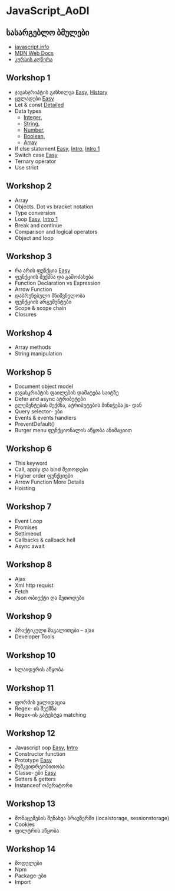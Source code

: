 # JavaScript_AoDI

## სასარგებლო ბმულები 
- [javascript.info](https://javascript.info/)
- [MDN Web Docs](https://developer.mozilla.org/en-US/docs/Web/JavaScript)
- [კურსის აღწერა](https://digitaledu.ge/javascript-kursi/)

## Workshop 1
- ჯავასჯრიპტის განხილვა [Easy](https://youtu.be/lkIFF4maKMU?si=7v5hMI_x0tJxPmR0), [History](https://youtu.be/qKJP93dWn40?si=0v-vXXtIs3EeSsPF)
- ცვლადები [Easy](https://youtu.be/xjZDZ1TJe4o?si=UF5eVt7B1X-iZa0V)
- Let & const [Detailed](https://youtu.be/9WIJQDvt4Us?si=mf6MR24RW82b1YcA)
- Data types
  - [Integer](https://youtu.be/emsQNeIe5ew?si=ij_YfqpKx3y6Kf0d),
  - [String](https://youtu.be/h2Qf9vIfJnY?si=PTOoxZqTvh2Dguhr),
  - [Number](https://youtu.be/emsQNeIe5ew?si=X7gzWdhJEDTyh1B4),
  - [Boolean](https://youtu.be/PkRnbBXcdTw?si=T2opUcqre8MrxxYz),
  - [Array](https://youtu.be/Ri9ljAqm-is?si=Osb6IEPooG06yxWW)
- If else statement [Easy](https://youtu.be/V4eH7B9OcHk?si=9PUrdCOaSSm3s2pT&t=60), [Intro](https://youtu.be/HQ3dCWjfRZ4?si=4pa0AniFWSkf6FWl), [Intro 1](https://youtu.be/m2Ux2PnJe6E?si=14DVaZg5aRY07PiK)
- Switch case [Easy](https://youtu.be/frSpkF-sPYk?si=VTu1cNtxZvH7NflA)
- Ternary operator
- Use strict

## Workshop 2
- Array
- Objects. Dot vs bracket notation
- Type conversion
- Loop [Easy](https://youtu.be/r3Ti5Xp9W8A?si=aS7nWRNfPDYlClpV), [Intro 1](https://youtu.be/mgooqyWMTxk?si=uw--Z_yMa39UaaAv)
- Break and continue
- Comparison and logical operators
- Object and loop

## Workshop 3
- რა არის ფუნქცია [Easy](https://youtu.be/3JIZ40yuZL0?si=B5vcy33TeIM6gvwY)
- ფუნქციის შექმნა და გამოძახება
- Function Declaration vs Expression
- Arrow Function
- დაბრუნებული მნიშვნელობა
- ფუნქციის არგუმენტები
- Scope & scope chain
- Closures

## Workshop 4
- Array methods
- String manipulation
  
## Workshop 5
- Document object model
- ჯავასკრიპტის ფაილების დამატება საიტზე
- Defer and async ატრიბუტები
- ელემენტების შექმნა, ატრიბუტების მინიჭება js- დან
- Query selector- ები
- Events & events handlers
- PreventDefault()
- Burger menu ფუნქციონალის აწყობა ანიმაციით

## Workshop 6
- This keyword
- Call, apply და bind მეთოდები
- Higher order ფუნქციები
- Arrow Function More Details
- Hoisting

## Workshop 7
- Event Loop
- Promises
- Settimeout
- Callbacks & callback hell
- Async await

## Workshop 8
- Ajax
- Xml http requist
- Fetch
- Json ობიექტი და მეთოდები
  
## Workshop 9
- პრაქტიკული მაგალითები – ajax
- Developer Tools

## Workshop 10
- სლაიდერის აწყობა
  
## Workshop 11
- ფორმის ვალიდაცია
- Regex- ის შექმნა
- Regex-ის გატესტვა matching

## Workshop 12
- Javascript oop [Easy](https://youtu.be/X3cFiJnxUBY?si=RBd1ZkqAdOCXbJlk), [Intro](https://youtu.be/Wok4Xw_5cyY?si=JgcLQ3tH-ZZDm3Bj)
- Constructor function
- Prototype [Easy](https://youtu.be/tE2e9SXLyQs?si=_Ab0e_23DFo_tA0m)
- მემკვიდრეობითობა
- Classe- ები [Easy](https://youtu.be/IHyxevOMosw?si=6pRBk4FeVkF1ezJb)
- Setters & getters
- Instanceof ოპერატორი

## Workshop 13
- მონაცემების შენახვა ბრაუზერში (localstorage, sessionstorage)
- Cookies
- ფილტრის აწყობა
  
## Workshop 14
- მოდულები
- Npm
- Package-ები
- Import
